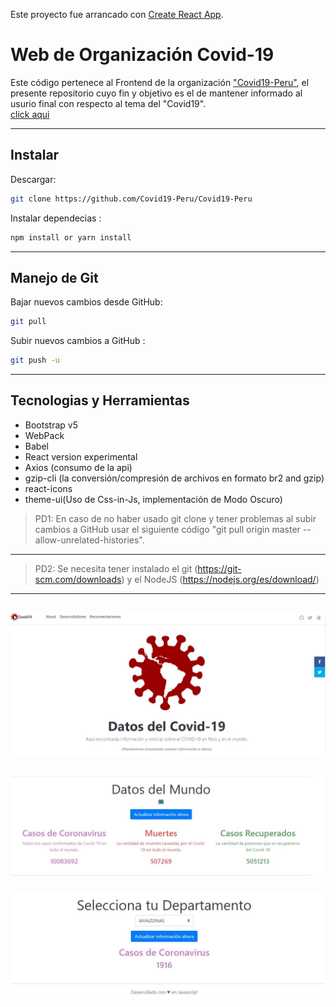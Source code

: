 Este proyecto fue arrancado con [Create React App](https://github.com/facebook/create-react-app).

# Web de Organización Covid-19

Este código pertenece al Frontend de la organización ["Covid19-Peru"](https://github.com/Covid19-Peru), el presente repositorio cuyo fin y objetivo es el de mantener informado al usurio final con respecto al tema del "Covid19".<br />
[click aqui](https://covid19-peru.github.io/Covid19-Peru/)

---

## Instalar

Descargar:
```bash
git clone https://github.com/Covid19-Peru/Covid19-Peru
```
Instalar dependecias :
```bash
npm install or yarn install
```

---

## Manejo de Git

Bajar nuevos cambios desde GitHub:
```bash
git pull
```
Subir nuevos cambios a GitHub :
```bash
git push -u
```
---
## Tecnologias y Herramientas
- Bootstrap v5
- WebPack
- Babel
- React version experimental
- Axios (consumo de la api)
- gzip-cli (la conversión/compresión de archivos en formato br2 and gzip)
- react-icons
- theme-ui(Uso de Css-in-Js, implementación de Modo Oscuro)

> PD1: En caso de no haber usado git clone y tener problemas al subir cambios a GitHub usar el siguiente código "git pull origin master --allow-unrelated-histories".
---
> PD2: Se necesita tener instalado el git (https://git-scm.com/downloads) y el NodeJS (https://nodejs.org/es/download/)
---


![Captura1](https://raw.githubusercontent.com/Covid19-Peru/Covid19-Peru/master/github/Captura1.JPG)
---
![Captura2](https://raw.githubusercontent.com/Covid19-Peru/Covid19-Peru/master/github/Captura2.JPG)
---
![Captura3](https://raw.githubusercontent.com/Covid19-Peru/Covid19-Peru/master/github/Captura3.JPG)